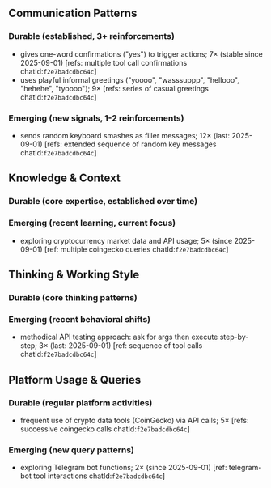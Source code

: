 ## Communication Patterns
### Durable (established, 3+ reinforcements)
- gives one-word confirmations ("yes") to trigger actions; 7× (stable since 2025-09-01) [refs: multiple tool call confirmations chatId:`f2e7badcdbc64c`]
- uses playful informal greetings ("yoooo", "wasssuppp", "hellooo", "hehehe", "tyoooo"); 9× [refs: series of casual greetings chatId:`f2e7badcdbc64c`]

### Emerging (new signals, 1-2 reinforcements)
- sends random keyboard smashes as filler messages; 12× (last: 2025-09-01) [refs: extended sequence of random key messages chatId:`f2e7badcdbc64c`]

## Knowledge & Context
### Durable (core expertise, established over time)

### Emerging (recent learning, current focus)
- exploring cryptocurrency market data and API usage; 5× (since 2025-09-01) [ref: multiple coingecko queries chatId:`f2e7badcdbc64c`]

## Thinking & Working Style
### Durable (core thinking patterns)

### Emerging (recent behavioral shifts)
- methodical API testing approach: ask for args then execute step-by-step; 3× (last: 2025-09-01) [ref: sequence of tool calls chatId:`f2e7badcdbc64c`]

## Platform Usage & Queries
### Durable (regular platform activities)
- frequent use of crypto data tools (CoinGecko) via API calls; 5× [refs: successive coingecko calls chatId:`f2e7badcdbc64c`]

### Emerging (new query patterns)
- exploring Telegram bot functions; 2× (since 2025-09-01) [ref: telegram-bot tool interactions chatId:`f2e7badcdbc64c`]